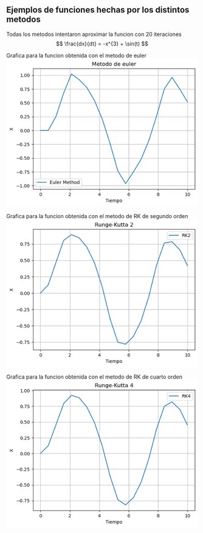 ## Ejemplos de funciones hechas por los distintos metodos
 Todas los metodos intentaron aproximar la funcion con 20 iteraciones
 $$ \frac{dx}{dt}  = -x^{3} + \sin(t) $$

Grafica para la funcion obtenida con el metodo de euler
    ![Screenshot](img/euler.png)

Grafica para la funcion obtenida con el metodo de RK de segundo orden
    ![Screenshot](img/RK2.png)

Grafica para la funcion obtenida con el metodo de RK de cuarto orden
    ![Screenshot](img/RK4.png)


